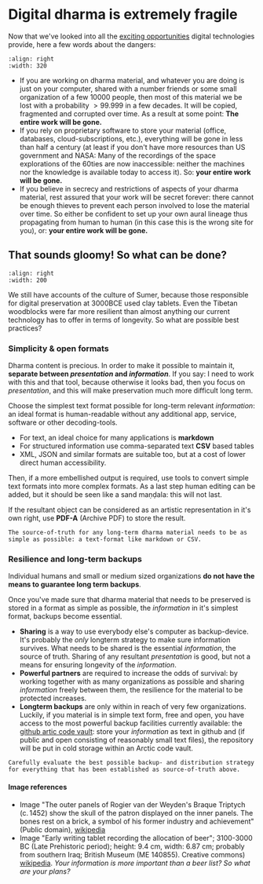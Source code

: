 # Digital dharma is extremely fragile

Now that we've looked into all the [exciting opportunities](computational_dharma.ipynb) digital technologies provide, here a few words about the dangers:

```{image} https://upload.wikimedia.org/wikipedia/commons/7/72/Braque_Family_Triptych_closed_WGA.jpg
:align: right
:width: 320
```
- If you are working on dharma material, and whatever you are doing is just on your computer, shared with a number friends or some small organization of a few 10000 people, then most of this material we be lost with a probability $>99.999 %$ in a few decades. It will be copied, fragmented and corrupted over time. As a result at some point: **The entire work will be gone.**
- If you rely on proprietary software to store your material (office, databases, cloud-subscriptions, etc.), everything will be gone in less than half a century (at least if you don't have more resources than US government and NASA: Many of the recordings of the space explorations of the 60ties are now inaccessible: neither the machines nor the knowledge is available today to access it). So: **your entire work will be gone.**
- If you believe in secrecy and restrictions of aspects of your dharma material, rest assured that your work will be secret forever: there cannot be enough thieves to prevent each person involved to lose the material over time. So either be confident to set up your own aural lineage thus propagating from human to human (in this case this is the wrong site for you), or: **your entire work will be gone.**

## That sounds gloomy! So what can be done?

```{image} https://upload.wikimedia.org/wikipedia/commons/b/bc/Early_writing_tablet_recording_the_allocation_of_beer.jpg
:align: right
:width: 200
```

We still have accounts of the culture of Sumer, because those responsible for digital preservation at 3000BCE used clay tablets. Even the Tibetan woodblocks were far more resilient than almost anything our current technology has to offer in terms of longevity. So what are possible best practices?

### Simplicity & open formats

Dharma content is precious. In order to make it possible to maintain it, **separate between _presentation_ and _information_**. If you say: I need to work with this and that tool, because otherwise it looks bad, then you focus on _presentation_, and this will make preservation much more difficult long term.

Choose the simplest text format possible for long-term relevant _information_: an ideal format is human-readable without any additional app, service, software or other decoding-tools.

- For text, an ideal choice for many applications is **markdown**
- For structured information use comma-separated text **CSV** based tables
- XML, JSON and similar formats are suitable too, but at a cost of lower direct human accessibility.

Then, if a more embellished output is required, use tools to convert simple text formats into more complex formats. As a last step human editing can be added, but it should be seen like a sand maṇḍala: this will not last.

If the resultant object can be considered as an artistic representation in it's own right, use **PDF-A** (Archive PDF) to store the result.

```{note}
The source-of-truth for any long-term dharma material needs to be as simple as possible: a text-format like markdown or CSV.
```

### Resilience and long-term backups

Individual humans and small or medium sized organizations **do not have the means to guarantee long term backups**.

Once you've made sure that dharma material that needs to be preserved is stored in a format as simple as possible, the _information_ in it's simplest format, backups become essential.

- **Sharing** is a way to use everybody else's computer as backup-device. It's probably the _only_ longterm strategy to make sure information survives. What needs to be shared is the essential _information_, the source of truth. Sharing of any resultant _presentation_ is good, but not a means for ensuring longevity of the _information_.
- **Powerful partners** are required to increase the odds of survival: by working together with as many organizations as possible and sharing _information_ freely between them, the resilience for the material to be protected increases.
- **Longterm backups** are only within in reach of very few organizations. Luckily, if you material is in simple text form, free and open, you have access to the most powerful backup facilities currently available: the [github artic code vault](https://archiveprogram.github.com/): store your _information_ as text in github and (if public and open consisting of reasonably small text files), the repository will be put in cold storage within an Arctic code vault.

```{note}
Carefully evaluate the best possible backup- and distribution strategy for everything that has been established as source-of-truth above.
```

#### Image references

* Image "The outer panels of Rogier van der Weyden's Braque Triptych (c. 1452) show the skull of the patron displayed on the inner panels. The bones rest on a brick, a symbol of his former industry and achievement" (Public domain), [wikipedia](https://en.wikipedia.org/wiki/Memento_mori#/media/File:Braque_Family_Triptych_closed_WGA.jpg)
* Image "Early writing tablet recording the allocation of beer"; 3100-3000 BC (Late Prehistoric period); height: 9.4 cm, width: 6.87 cm; probably from southern Iraq; British Museum (ME 140855). Creative commons) [wikipedia](https://commons.wikimedia.org/wiki/File:Early_writing_tablet_recording_the_allocation_of_beer.jpg). _Your information is more important than a beer list? So what are your plans?_
